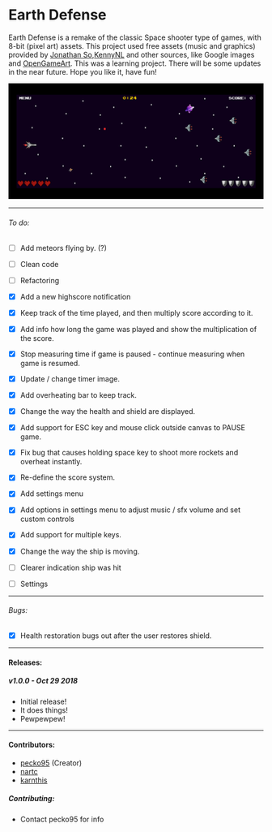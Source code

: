 # Earth Defense

Earth Defense is a remake of the classic Space shooter type of games, with 8-bit (pixel art) assets. This project used free assets (music and graphics) provided by [Jonathan So](https://jonathan-so.itch.io/),[KennyNL](https://kenney.nl/) and other sources, like Google images and [OpenGameArt](https://opengameart.org). This was a learning project. There will be some updates in the near future. Hope you like it, have fun!

<img src="./assets/images/screenshot.png">

------------------------------------------------
###### To do:
* [ ] Add meteors flying by. (?)
* [ ] Clean code
* [ ] Refactoring
* [x] Add a new highscore notification
* [x] Keep track of the time played, and then multiply score according to it.
* [x] Add info how long the game was played and show the multiplication of the score.
* [x] Stop measuring time if game is paused - continue measuring when game is resumed.
* [x] Update / change timer image.
* [x] Add overheating bar to keep track.
* [x] Change the way the health and shield are displayed. 
* [x] Add support for ESC key and mouse click outside canvas to PAUSE game.
* [x] Fix bug that causes holding space key to shoot more rockets and overheat instantly.
* [x] Re-define the score system.
* [x] Add settings menu
* [x] Add options in settings menu to adjust music / sfx volume and set custom controls
* [x] Add support for multiple keys.
* [x] Change the way the ship is moving.

* [ ] Clearer indication ship was hit
* [ ] Settings
-------------------
###### Bugs:
* [x]  Health restoration bugs out after the user restores shield.
----------
#### Releases:
##### v1.0.0 - Oct 29 2018
* Initial release!
* It does things!
* Pewpewpew!
----------
#### Contributors:
* [pecko95](https://github.com/pecko95) (Creator)
* [nartc](https://github.com/nartc)
* [karnthis](https://github.com/karnthis)

##### Contributing:
* Contact pecko95 for info